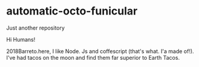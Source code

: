 # automatic-octo-funicular
Just another repository



Hi Humans!


2018Barreto.here, I like Node. Js and coffescript (that's what. I'a made of!).
I've had tacos on the moon and find them far superior to Earth Tacos.
